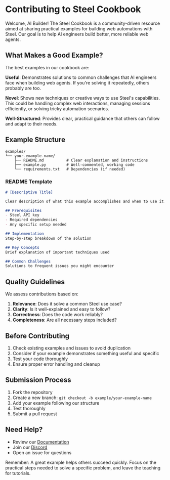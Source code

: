 # Contributing to Steel Cookbook

Welcome, AI Builder! The Steel Cookbook is a community-driven resource aimed at sharing practical examples for building web automations with Steel. Our goal is to help AI engineers build better, more reliable web agents.

## What Makes a Good Example?

The best examples in our cookbook are:

**Useful**: Demonstrates solutions to common challenges that AI engineers face when building web agents. If you're solving it repeatedly, others probably are too.

**Novel**: Shows new techniques or creative ways to use Steel's capabilities. This could be handling complex web interactions, managing sessions efficiently, or solving tricky automation scenarios.

**Well-Structured**: Provides clear, practical guidance that others can follow and adapt to their needs.

## Example Structure

```
examples/
└── your-example-name/
    ├── README.md          # Clear explanation and instructions
    ├── example.py         # Well-commented, working code
    └── requirements.txt   # Dependencies (if needed)
```

### README Template
```markdown
# [Descriptive Title]

Clear description of what this example accomplishes and when to use it.

## Prerequisites
- Steel API key
- Required dependencies
- Any specific setup needed

## Implementation
Step-by-step breakdown of the solution

## Key Concepts
Brief explanation of important techniques used

## Common Challenges
Solutions to frequent issues you might encounter
```

## Quality Guidelines

We assess contributions based on:

1. **Relevance**: Does it solve a common Steel use case?
2. **Clarity**: Is it well-explained and easy to follow?
3. **Correctness**: Does the code work reliably?
4. **Completeness**: Are all necessary steps included?

## Before Contributing

1. Check existing examples and issues to avoid duplication
2. Consider if your example demonstrates something useful and specific
3. Test your code thoroughly
4. Ensure proper error handling and cleanup

## Submission Process

1. Fork the repository
2. Create a new branch: `git checkout -b example/your-example-name`
3. Add your example following our structure
4. Test thoroughly
5. Submit a pull request

## Need Help?

- Review our [Documentation](https://docs.steel.dev)
- Join our [Discord](https://discord.gg/steel-dev)
- Open an issue for questions

Remember: A great example helps others succeed quickly. Focus on the practical steps needed to solve a specific problem, and leave the teaching for tutorials.
